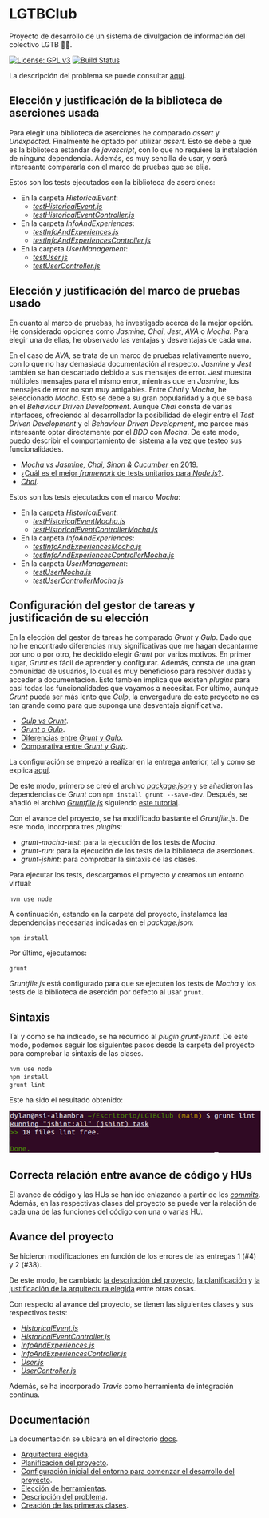 # LGTBClub

Proyecto de desarrollo de un sistema de divulgación de información del colectivo LGTB :rainbow_flag:.

[![License: GPL v3](https://img.shields.io/badge/License-GPLv3-blue.svg)](https://www.gnu.org/licenses/gpl-3.0) [![Build Status](https://travis-ci.org/aure-nogueras/LGTBClub.svg?branch=main)](https://travis-ci.org/github/aure-nogueras/LGTBClub)

La descripción del problema se puede consultar [aquí](https://aure-nogueras.github.io/LGTBClub/docs/descripcion_problema).


## Elección y justificación de la biblioteca de aserciones usada

Para elegir una biblioteca de aserciones he comparado *assert* y *Unexpected*. Finalmente he optado por utilizar *assert*. Esto se debe a que es la biblioteca estándar de *javascript*, con lo que no requiere la instalación de ninguna dependencia. Además, es muy sencilla de usar, y será interesante compararla con el marco de pruebas que se elija.

Estos son los tests ejecutados con la biblioteca de aserciones:
- En la carpeta *HistoricalEvent*: 
	- [*testHistoricalEvent.js*](https://github.com/aure-nogueras/LGTBClub/blob/main/src/HistoricalEvent/testHistoricalEvent.js)
	- [*testHistoricalEventController.js*](https://github.com/aure-nogueras/LGTBClub/blob/main/src/HistoricalEvent/testHistoricalEventController.js)
- En la carpeta *InfoAndExperiences*:
	- [*testInfoAndExperiences.js*](https://github.com/aure-nogueras/LGTBClub/blob/main/src/InfoAndExperiences/testInfoAndExperiences.js)
	- [*testInfoAndExperiencesController.js*](https://github.com/aure-nogueras/LGTBClub/blob/main/src/InfoAndExperiences/testInfoAndExperiencesController.js)
- En la carpeta *UserManagement*:
	- [*testUser.js*](https://github.com/aure-nogueras/LGTBClub/blob/main/src/UserManagement/testUser.js)
	- [*testUserController.js*](https://github.com/aure-nogueras/LGTBClub/blob/main/src/UserManagement/testUserController.js)

## Elección y justificación del marco de pruebas usado

En cuanto al marco de pruebas, he investigado acerca de la mejor opción. He considerado opciones como *Jasmine*, *Chai*, *Jest*, *AVA* o *Mocha*. Para elegir una de ellas, he observado las ventajas y desventajas de cada una.

En el caso de *AVA*, se trata de un marco de pruebas relativamente nuevo, con lo que no hay demasiada documentación al respecto. *Jasmine* y *Jest* también se han descartado debido a sus mensajes de error. *Jest* muestra múltiples mensajes para el mismo error, mientras que en *Jasmine*, los mensajes de error no son muy amigables. Entre *Chai* y *Mocha*, he seleccionado *Mocha*. Esto se debe a su gran popularidad y a que se basa en el *Behaviour Driven Development*. Aunque *Chai* consta de varias interfaces, ofreciendo al desarrollador la posibilidad de elegir entre el *Test Driven Development* y el *Behaviour Driven Development*, me parece más interesante optar directamente por el *BDD* con *Mocha*. De este modo, puedo describir el comportamiento del sistema a la vez que testeo sus funcionalidades.

- [*Mocha vs Jasmine, Chai, Sinon & Cucumber* en 2019](https://raygun.com/blog/mocha-vs-jasmine-chai-sinon-cucumber/).
- [¿Cuál es el mejor *framework* de tests unitarios para *Node.js*?](https://blog.logrocket.com/the-best-unit-testing-frameworks-for-node-js/).
- [*Chai*](https://www.chaijs.com/).

Estos son los tests ejecutados con el marco *Mocha*:

- En la carpeta *HistoricalEvent*: 
	- [*testHistoricalEventMocha.js*](https://github.com/aure-nogueras/LGTBClub/blob/main/src/HistoricalEvent/testHistoricalEventMocha.js)
	- [*testHistoricalEventControllerMocha.js*](https://github.com/aure-nogueras/LGTBClub/blob/main/src/HistoricalEvent/testHistoricalEventControllerMocha.js)
- En la carpeta *InfoAndExperiences*:
	- [*testInfoAndExperiencesMocha.js*](https://github.com/aure-nogueras/LGTBClub/blob/main/src/InfoAndExperiences/testInfoAndExperiencesMocha.js)
	- [*testInfoAndExperiencesControllerMocha.js*](https://github.com/aure-nogueras/LGTBClub/blob/main/src/InfoAndExperiences/testInfoAndExperiencesControllerMocha.js)
- En la carpeta *UserManagement*:
	- [*testUserMocha.js*](https://github.com/aure-nogueras/LGTBClub/blob/main/src/UserManagement/testUserMocha.js)
	- [*testUserControllerMocha.js*](https://github.com/aure-nogueras/LGTBClub/blob/main/src/UserManagement/testUserControllerMocha.js)


## Configuración del gestor de tareas y justificación de su elección

En la elección del gestor de tareas he comparado *Grunt* y *Gulp*. Dado que no he encontrado diferencias muy significativas que me hagan decantarme por uno o por otro, he decidido elegir *Grunt* por varios motivos. 
En primer lugar, *Grunt* es fácil de aprender y configurar. Además, consta de una gran comunidad de usuarios, lo cual es muy beneficioso para resolver dudas y acceder a documentación. Esto también implica que existen *plugins* para casi todas las funcionalidades que vayamos a necesitar. Por último, aunque *Grunt* pueda ser más lento que *Gulp*, la envergadura de este proyecto no es tan grande como para que suponga una desventaja significativa. 

- [*Gulp vs Grunt*](https://deliciousbrains.com/grunt-vs-gulp-battle-build-tools/).
- [*Grunt o Gulp*](https://blog.koalite.com/2015/06/grunt-o-gulp-que-uso/).
- [Diferencias entre *Grunt* y *Gulp*](https://svcministry.org/es/dictionary/what-are-the-differences-between-grunt-and-gulp-js/).
- [Comparativa entre *Grunt* y *Gulp*](https://www.ionos.es/digitalguide/paginas-web/desarrollo-web/gulp-vs-grunt-que-diferencia-a-estos-task-runners).

La configuración se empezó a realizar en la entrega anterior, tal y como se explica [aquí](https://aure-nogueras.github.io/LGTBClub/docs/primeras_clases). 

De este modo, primero se creó el archivo [*package.json*](https://github.com/aure-nogueras/LGTBClub/blob/main/package.json) y se añadieron las dependencias de *Grunt* con `npm install grunt --save-dev`. Después, se añadió el archivo [*Gruntfile.js*](https://github.com/aure-nogueras/LGTBClub/blob/main/Gruntfile.js) siguiendo [este tutorial](https://gruntjs.com/getting-started).

Con el avance del proyecto, se ha modificado bastante el *Gruntfile.js*. De este modo, incorpora tres *plugins*:
- *grunt-mocha-test*: para la ejecución de los tests de *Mocha*.
- *grunt-run*: para la ejecución de los tests de la biblioteca de aserciones.
- *grunt-jshint*: para comprobar la sintaxis de las clases.

Para ejecutar los tests, descargamos el proyecto y creamos un entorno virtual:

```
nvm use node
```

A continuación, estando en la carpeta del proyecto, instalamos las dependencias necesarias indicadas en el *package.json*:

```
npm install
```

Por último, ejecutamos:

```
grunt
```

*Gruntfile.js* está configurado para que se ejecuten los tests de *Mocha* y los tests de la biblioteca de aserción por defecto al usar `grunt`.

## Sintaxis

Tal y como se ha indicado, se ha recurrido al *plugin grunt-jshint*. De este modo, podemos seguir los siguientes pasos desde la carpeta del proyecto para comprobar la sintaxis de las clases.

```
nvm use node
npm install
grunt lint
```

Este ha sido el resultado obtenido:

![Comprobación de la sintaxis](./docs/imgs/sintaxis.png "Comprobación de la sintaxis")


## Correcta relación entre avance de código y HUs

El avance de código y las HUs se han ido enlazando a partir de los [*commits*](https://github.com/aure-nogueras/LGTBClub/commits/main). Además, en las respectivas clases del proyecto se puede ver la relación de cada una de las funciones del código con una o varias HU.

## Avance del proyecto

Se hicieron modificaciones en función de los errores de las entregas 1 (#4) y 2 (#38).

De este modo, he cambiado [la descripción del proyecto](https://aure-nogueras.github.io/LGTBClub/docs/descripcion_problema), [la planificación](https://aure-nogueras.github.io/LGTBClub/docs/planificacion) y [la justificación de la arquitectura elegida](https://aure-nogueras.github.io/LGTBClub/docs/arquitectura) entre otras cosas.

Con respecto al avance del proyecto, se tienen las siguientes clases y sus respectivos tests:
- [*HistoricalEvent.js*](https://github.com/aure-nogueras/LGTBClub/blob/main/src/HistoricalEvent/HistoricalEvent.js)
- [*HistoricalEventController.js*](https://github.com/aure-nogueras/LGTBClub/blob/main/src/HistoricalEvent/HistoricalEventController.js)
- [*InfoAndExperiences.js*](https://github.com/aure-nogueras/LGTBClub/blob/main/src/InfoAndExperiences/InfoAndExperiences.js)
- [*InfoAndExperiencesController.js*](https://github.com/aure-nogueras/LGTBClub/blob/main/src/InfoAndExperiences/InfoAndExperiencesController.js)
- [*User.js*](https://github.com/aure-nogueras/LGTBClub/blob/main/src/UserManagement/User.js)
- [*UserController.js*](https://github.com/aure-nogueras/LGTBClub/blob/main/src/UserManagement/UserController.js)

Además, se ha incorporado *Travis* como herramienta de integración continua.


## Documentación

La documentación se ubicará en el directorio [docs](https://github.com/aure-nogueras/ProyectoCC/tree/main/docs). 
- [Arquitectura elegida](https://aure-nogueras.github.io/LGTBClub/docs/arquitectura).
- [Planificación del proyecto](https://aure-nogueras.github.io/LGTBClub/docs/planificacion).
- [Configuración inicial del entorno para comenzar el desarrollo del proyecto](https://aure-nogueras.github.io/LGTBClub/docs/configuracion_entorno).
- [Elección de herramientas](https://aure-nogueras.github.io/LGTBClub/docs/eleccion_herramientas).
- [Descripción del problema](https://aure-nogueras.github.io/LGTBClub/docs/descripcion_problema).
- [Creación de las primeras clases](https://aure-nogueras.github.io/LGTBClub/docs/primeras_clases).


